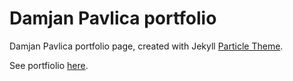 # Damjan Pavlica portfolio 

Damjan Pavlica portfolio page, created with Jekyll [Particle Theme](https://github.com/nrandecker/particle).

See portfiolio [here](https://mudroljub.github.io).
